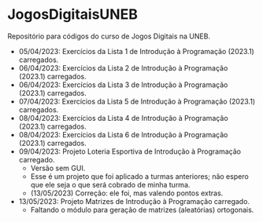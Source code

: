 # JogosDigitaisUNEB
Repositório para códigos do curso de Jogos Digitais na UNEB.  
* 05/04/2023: Exercícios da Lista 1 de Introdução à Programação (2023.1) carregados.  
* 06/04/2023: Exercícios da Lista 2 de Introdução à Programação (2023.1) carregados.  
* 06/04/2023: Exercícios da Lista 3 de Introdução à Programação (2023.1) carregados.  
* 07/04/2023: Exercícios da Lista 5 de Introdução à Programação (2023.1) carregados.  
* 08/04/2023: Exercícios da Lista 4 de Introdução à Programação (2023.1) carregados.  
* 08/04/2023: Exercícios da Lista 6 de Introdução à Programação (2023.1) carregados.  
* 09/04/2023: Projeto Loteria Esportiva de Introdução à Programação carregado.
    * Versão sem GUI.
    * Esse é um projeto que foi aplicado a turmas anteriores; não espero que ele seja o que será cobrado de minha turma.
    * (13/05/2023) Correção: ele foi, mas valendo pontos extras.
* 13/05/2023: Projeto Matrizes de Introdução à Programação carregado.
    * Faltando o módulo para geração de matrizes (aleatórias) ortogonais.
